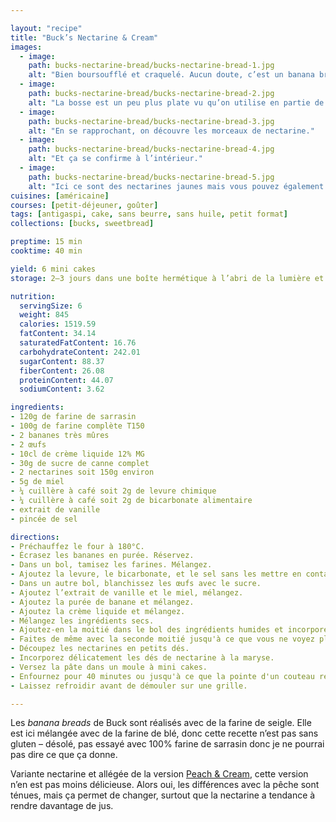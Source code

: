 ```yaml
---

layout: "recipe"
title: "Buck’s Nectarine & Cream"
images:
  - image:
    path: bucks-nectarine-bread/bucks-nectarine-bread-1.jpg
    alt: "Bien boursoufflé et craquelé. Aucun doute, c’est un banana bread."
  - image:
    path: bucks-nectarine-bread/bucks-nectarine-bread-2.jpg
    alt: "La bosse est un peu plus plate vu qu’on utilise en partie de la farine sans gluten."
  - image:
    path: bucks-nectarine-bread/bucks-nectarine-bread-3.jpg
    alt: "En se rapprochant, on découvre les morceaux de nectarine."
  - image:
    path: bucks-nectarine-bread/bucks-nectarine-bread-4.jpg
    alt: "Et ça se confirme à l’intérieur."
  - image:
    path: bucks-nectarine-bread/bucks-nectarine-bread-5.jpg
    alt: "Ici ce sont des nectarines jaunes mais vous pouvez également utiliser des blanches. On peut constater en tout cas que les morceaux ont rendu pas mal de jus, et bien humidifié la mie."
cuisines: [américaine]
courses: [petit-déjeuner, goûter]
tags: [antigaspi, cake, sans beurre, sans huile, petit format]
collections: [bucks, sweetbread]

preptime: 15 min
cooktime: 40 min

yield: 6 mini cakes
storage: 2–3 jours dans une boîte hermétique à l’abri de la lumière et de la chaleur. 5 jours au frigo. 2 mois au congélateur.

nutrition:
  servingSize: 6
  weight: 845
  calories: 1519.59
  fatContent: 34.14
  saturatedFatContent: 16.76
  carbohydrateContent: 242.01
  sugarContent: 88.37
  fiberContent: 26.08
  proteinContent: 44.07
  sodiumContent: 3.62

ingredients:
- 120g de farine de sarrasin
- 100g de farine complète T150
- 2 bananes très mûres
- 2 œufs
- 10cl de crème liquide 12% MG
- 30g de sucre de canne complet
- 2 nectarines soit 150g environ
- 5g de miel
- ¼ cuillère à café soit 2g de levure chimique
- ¼ cuillère à café soit 2g de bicarbonate alimentaire
- extrait de vanille
- pincée de sel

directions:
- Préchauffez le four à 180°C.
- Écrasez les bananes en purée. Réservez.
- Dans un bol, tamisez les farines. Mélangez. 
- Ajoutez la levure, le bicarbonate, et le sel sans les mettre en contact.
- Dans un autre bol, blanchissez les œufs avec le sucre. 
- Ajoutez l’extrait de vanille et le miel, mélangez. 
- Ajoutez la purée de banane et mélangez. 
- Ajoutez la crème liquide et mélangez. 
- Mélangez les ingrédients secs. 
- Ajoutez-en la moitié dans le bol des ingrédients humides et incorporez délicatement à la maryse. 
- Faites de même avec la seconde moitié jusqu'à ce que vous ne voyez plus de grumeaux.
- Découpez les nectarines en petits dés.
- Incorporez délicatement les dés de nectarine à la maryse.
- Versez la pâte dans un moule à mini cakes.
- Enfournez pour 40 minutes ou jusqu'à ce que la pointe d'un couteau ressorte sèche. 
- Laissez refroidir avant de démouler sur une grille. 

---
```


Les <i lang="en">banana breads</i> de Buck sont réalisés avec de la farine de seigle. Elle est ici mélangée avec de la farine de blé, donc cette recette n’est pas sans gluten – désolé, pas essayé avec 100% farine de sarrasin donc je ne pourrai pas dire ce que ça donne.

Variante nectarine et allégée de la version [Peach & Cream](bucks-peach-bread.html), cette version n’en est pas moins délicieuse. Alors oui, les différences avec la pêche sont ténues, mais ça permet de changer, surtout que la nectarine a tendance à rendre davantage de jus.